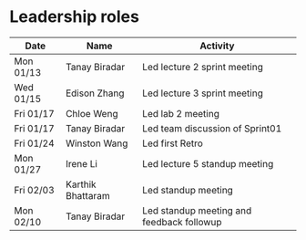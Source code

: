 # Leadership roles

| Date      | Name              | Activity                                               |
|-----------|-------------------|--------------------------------------------------------|
| Mon 01/13 | Tanay Biradar     | Led lecture 2 sprint meeting                           | 
| Wed 01/15 | Edison Zhang      | Led lecture 3 sprint meeting                           | 
| Fri 01/17 | Chloe Weng        | Led lab 2 meeting                                      | 
| Fri 01/17 | Tanay Biradar     | Led team discussion of Sprint01                        | 
| Fri 01/24 | Winston Wang      | Led first Retro                                        | 
| Mon 01/27 | Irene Li          | Led lecture 5 standup meeting                          | 
| Fri 02/03 | Karthik Bhattaram | Led standup meeting                                    | 
| Mon 02/10 | Tanay Biradar     | Led standup meeting and feedback followup              |
